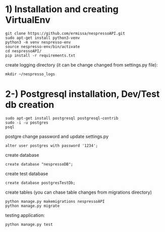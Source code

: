 # 1) Installation and creating VirtualEnv
```
git clone https://github.com/ermissa/nespressoAPI.git
sudo apt-get install python3-venv
python3 -m venv nespresso-env
source nespresso-env/bin/activate
cd nespressoAPI/
pip install -r requirements.txt
```

create logging directory (it can be change changed from settings.py file):
```
mkdir ~/nespresso_logs
```

# 2-) Postgresql installation, Dev/Test db creation
```
sudo apt-get install postgresql postgresql-contrib
sudo -i -u postgres
psql
```
postgre change password and update settings.py
```
alter user postgres with password '1234';
```

create database
```
create database "nespressoDB";
```

create test database
```
create database postgresTestDb;
```
create tables (you can chase table changes from migrations directory)
```
python manage.py makemigrations nespressoAPI  
python manage.py migrate
```
testing application: 
```
python manage.py test
```
